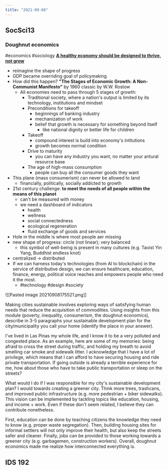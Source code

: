 ```yaml
---
title: "2021-09-08"
---
```

## SocSci13
### Doughnut economics
#economics #sociology 
[**A healthy economy should be designed to thrive, not grow**](https://www.youtube.com/watch?v=Rhcrbcg8HBw)
+ reimagine the shape of progress
+ GDP became overriding goal of policymaking
+ How did this happen? **"The Stages of Economic Growth: A Non-Communist Manifesto"** by 1960 classic by W.W. Rostow
	+ All economies need to pass through 5 stages of growth:
		+ Traditional society, where a nation's output is limited by its technology, institutions and mindset
		+ Preconditions for takeoff
			+ beginnings of banking industry
			+ mechanization of work
			+ belief that growth is necessary for something beyond itself
				+ like national dignity or better life for children
		+ Takeoff
			+ compound interest is build into economy's intitutions
			+ growth becomes normal condition
		+ Drive to maturity
			+ you can have any industry you want, no matter your antural resource base
		+ The age of high-mass consumption
			+ people can buy all the consumer goods they want
+ This plane (mass consumerism) can never be allowed to land 
	+ financially, politically, socially addicted to growth
+ 21st century challenge: **to meet the needs of all people within the means of this planet**
	+ can't be measured with money
	+ we need a dashboard of indicators
		+ health 
		+ wellness
		+ social connectedness
		+ ecological regeneration
		+ fluid exchange of goods and services
+ Hole in the middle is where most people aer missing
+ new shape of progress: circle (not linear); very balanced
	+ this symbol of well-being is present in many cultures (e.g. Taoist Yin Yang, Buddhist endless knot)
+ centralized -> distributed
+ If we can harness today's technologies (from AI to blockchain) in the service of distributive design, we can ensure healthcare, education, finance, energy, political voice reaches and empowers people who need it the most.
	+ #technology #design #society 

![[Pasted image 20210908175521.png]]

Making cities sustainable involves exploring ways of satisfying human needs that reduce the acquisition of commodities. Using insights from this module (poverty, inequality, consumerism, the doughnut economics), describe in 3-5 paragraphs your sustainable development plan for the city/municipality you call your home (identify the place in your answer).

I've lived in Las Pinas my whole life, and I know it to be a very polluted and congested place. As an example, here are some of my memories: being afraid to cross the street during traffic, and holding my breath to avoid smelling car smoke and sidewalk litter. I acknowledge that I have a lot of privilege, which means that I can afford to have securing housing and ride private transportation. If going outside is already a terrible experience for me, how about those who have to take public transportation or sleep on the streets?

What would I do if I was responsible for my city's sustainable development plan? I would towards creating a greener city. Think more trees, trashcans, and improved public infrastructure (e.g. more pedestrian + biker sidewalks). This vision can be implemented by tackling topics like education, housing, and income + work. Even if these don't seem related, I believe they can contribute nonetheless.

First, education can be done by teaching citizens the knowledge they need to know (e.g. proper waste segregation). Then, building housing sites for informal settlers will not only improve their health, but also keep the streets safer and cleaner. Finally, jobs can be provided to those working towards a greener city (e.g. garbagemen, construction workers). Overall, doughnut economics made me realize how interconnected everything is.


## IDS 192
